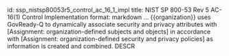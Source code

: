 id: ssp_nistsp80053r5_control_ac_16_1_impl
title: NIST SP 800-53 Rev 5 AC-16(1) Control Implementation
format: markdown
...
{{organization}} uses GovReady-Q to dynamically associate security and privacy attributes with [Assignment: organization-defined subjects and objects] in accordance with [Assignment: organization-defined security and privacy policies] as information is created and combined.
 DESCR
